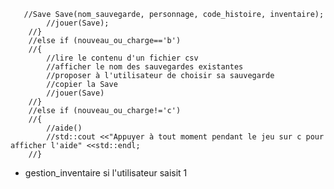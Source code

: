 
       
       
       //Save Save(nom_sauvegarde, personnage, code_histoire, inventaire);
            //jouer(Save);
        //}
        //else if (nouveau_ou_charge=='b')
        //{
            //lire le contenu d'un fichier csv
            //afficher le nom des sauvegardes existantes
            //proposer à l'utilisateur de choisir sa sauvegarde
            //copier la Save
            //jouer(Save)
        //}
        //else if (nouveau_ou_charge!='c')
        //{
            //aide()
            //std::cout <<"Appuyer à tout moment pendant le jeu sur c pour afficher l'aide" <<std::endl;
        //}

- gestion_inventaire si l'utilisateur saisit 1